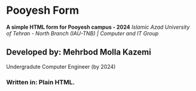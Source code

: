 # Pooyesh Form
**A simple HTML form for Pooyesh campus - 2024**
_Islamic Azad University of Tehran - North Branch (IAU-TNB) | Computer and IT Group_

## Developed by:  Mehrbod Molla Kazemi
Undergradute Computer Engineer (by 2024)

### Written in:   Plain HTML.
